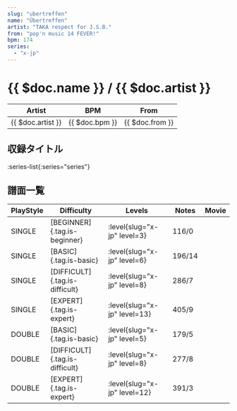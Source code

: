 ```yaml
---
slug: "ubertreffen"
name: "Übertreffen"
artist: "TAKA respect for J.S.B."
from: "pop'n music 14 FEVER!"
bpm: 174
series:
  - "x-jp"
---
```


# {{ $doc.name }} / {{ $doc.artist }}

|Artist|BPM|From|
|------|---|----|
|{{ $doc.artist }}|{{ $doc.bpm }}|{{ $doc.from }}|

## 収録タイトル

:series-list{:series="series"}

## 譜面一覧

|PlayStyle|Difficulty|Levels|Notes|Movie|
|---------|----------|------|-----|-----|
|SINGLE|[BEGINNER]{.tag.is-beginner}|<div class="field is-grouped is-grouped-multiline"> :level{slug="x-jp" level=3}</div>|116/0||
|SINGLE|[BASIC]{.tag.is-basic}|<div class="field is-grouped is-grouped-multiline"> :level{slug="x-jp" level=6}</div>|196/14||
|SINGLE|[DIFFICULT]{.tag.is-difficult}|<div class="field is-grouped is-grouped-multiline"> :level{slug="x-jp" level=8}</div>|286/7||
|SINGLE|[EXPERT]{.tag.is-expert}|<div class="field is-grouped is-grouped-multiline"> :level{slug="x-jp" level=13}</div>|405/9||
|DOUBLE|[BASIC]{.tag.is-basic}|<div class="field is-grouped is-grouped-multiline"> :level{slug="x-jp" level=5}</div>|179/5||
|DOUBLE|[DIFFICULT]{.tag.is-difficult}|<div class="field is-grouped is-grouped-multiline"> :level{slug="x-jp" level=8}</div>|277/8||
|DOUBLE|[EXPERT]{.tag.is-expert}|<div class="field is-grouped is-grouped-multiline"> :level{slug="x-jp" level=12}</div>|391/3||

